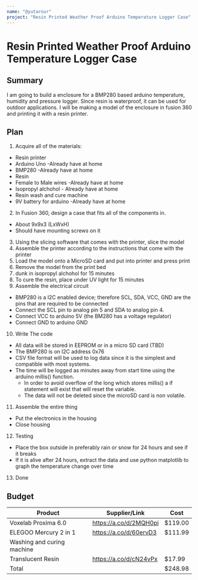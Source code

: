 ```yaml
---
name: "@yutarour"
project: "Resin Printed Weather Proof Arduino Temperature Logger Case"
---
```


# Resin Printed Weather Proof Arduino Temperature Logger Case

## Summary

I am going to build a enclosure for a BMP280 based arduino temperature, humidity and pressure logger. Since resin is waterproof, it can be used for outdoor applications. 
I will be making a model of the enclosure in fusion 360 and printing it with a resin printer.

## Plan

1. Acquire all of the materials: 
  - Resin printer
  - Arduino Uno -Already have at home
  - BMP280 -Already have at home
  - Resin
  - Female to Male wires -Already have at home
  - Isopropyl alchohol - Already have at home
  - Resin wash and cure machine
  - 9V battery for arduino -Already have at home
2. In Fusion 360, design a case that fits all of the components in.
  - About 9x9x3 (LxWxH)
  - Should have mounting screws on it
3. Using the slicing software that comes with the printer, slice the model
4. Assemble the printer according to the instructions that come with the printer
5. Load the model onto a MicroSD card and put into printer and press print
6. Remove the model from the print bed
7. dunk in isopropyl alchohol for 15 minutes
8. To cure the resin, place under UV light for 15 minutes
9. Assemble the electrical circuit
  - BMP280 is a I2C enabled device; therefore SCL, SDA, VCC, GND are the pins that are required to be connected
  - Connect the SCL pin to analog pin 5 and SDA to analog pin 4. 
  - Connect VCC to arduino 5V (the BM280 has a voltage regulator)
  - Connect GND to arduino GND
10. Write The code
  - All data will be stored in EEPROM or in a micro SD card (TBD)
  - The BMP280 is on I2C address 0x76
  - CSV file format will be used to log data since it is the simplest and compatible with most systems.
  - The time will be logged as minutes away from start time using the arduino millis() function. 
    - In order to avoid overflow of the long which stores millis() a if statement will exist that will reset the variable. 
    - The data will not be deleted since the microSD card is non volatile. 
11. Assemble the entire thing
  - Put the electronics in the housing
  - Close housing
12. Testing
  - Place the box outside in preferably rain or snow for 24 hours and see if it breaks
  - If it is alive after 24 hours, extract the data and use python matplotlib to graph the temperature change over time
13. Done

## Budget

| Product                   | Supplier/Link                         | Cost   |
| ------------------------- | ------------------------------------- | ------ |
| Voxelab Proxima 6.0       | https://a.co/d/2MQH0pi                | $119.00|
| ELEGOO Mercury 2 in 1     | https://a.co/d/60ervD3                | $111.99|
| Washing and curing machine|                                       |        |
| Translucent Resin         | https://a.co/d/cN24vPx                | $17.99 |
| Total                     |                                       | $248.98|
